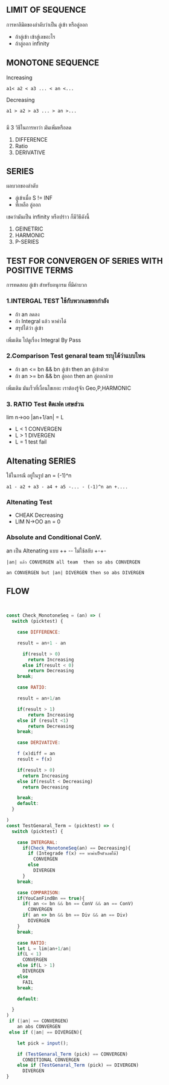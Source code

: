 ## LIMIT OF SEQUENCE
  การหาลิมิตของลำดับว่าเป็น ลู่เข้า หรือลู่ออก

- ถ้าลู่เข้า เข้าสู่เลขอะไร
- ถ้าลู่ออก infinity

## MONOTONE SEQUENCE

Increasing

```
a1< a2 < a3 ... < an <...
```
Decreasing
```
a1 > a2 > a3 ... > an >...


```

มี 3 วิธีในการหาว่า มันเพิ่มหรือลด

1. DIFFERENCE
2. Ratio
3. DERIVATIVE

## SERIES
ผลบวกของลำดับ
  - ลู่เข้าเมื่อ S != INF
  - ที่เหลือ ลู่ออก

เชคว่ามันเป็น infinity หรือปร่าว ก็มีวิธีดังนี้
1. GEINETRIC
2. HARMONIC
3. P-SERIES

## TEST FOR CONVERGEN OF SERIES WITH POSITIVE TERMS
การทดสอบ ลู่เข้า สำหรับอนุกรม ที่มีค่าบวก

### 1.INTERGAL TEST  ใช้กับพวกเลขยกกำลัง
  - ถ้า an ลดลง
  - ถ้า Integral แล้ว หาค่าได้
  - สรุปได้ว่า ลู่เข้า

เพิ่มเติม ไปดูเรื่อง Integral By Pass

### 2.Comparison Test genaral team ระบุได้ว่าแบบไหน
  - ถ้า an <= bn && bn ลู่เข้า then an ลู่เข้าด้วย
  - ถ้า an >= bn && bn ลู่ออก then an ลู่ออกด้วย

เพิ่มเติม มันเร็วที่เงื่อนไขเยอะ เราต้องรู้จัก Geo,P,HARMONIC

### 3. RATIO Test ติดเฟค เศษส่วน
lim n->oo |an+1/an| = L
 - L < 1 CONVERGEN
 - L > 1 DIVERGEN
 - L = 1 test fail

## Altenating SERIES
ใช้ในกรณี อยู่ในรูป
an = (-1)^n
```
a1 - a2 + a3 - a4 + a5 -... - (-1)^n an +....
```
### Altenating Test
  - CHEAK Decreasing
  - LIM N->OO an = 0

### Absolute and Conditional ConV.

an เป็น Altenating แบบ ++ -- ไม่ใช้สลับ +-+-

```
|an| แล้ว CONVERGEN all team  then so abs CONVERGEN
```

```
an CONVERGEN but |an| DIVERGEN then so abs DIVERGEN
```

## FLOW

```javascript


const Check_MonotoneSeq = (an) => (
  switch (picktest) {

    case DIFFERENCE:

    result = an+1 - an

      if(result > 0)
        return Increasing
      else if(result < 0)
        return Decreasing
    break;

    case RATIO:

    result = an+1/an

    if(result > 1)
        return Increasing
    else if (result <1)
        return Decreasing
    break;

    case DERIVATIVE:

    f (x)diff = an
    result = f(x)

    if(result > 0)
      return Increasing
    else if(result < Decreasing)
      return Decreasing

    break;
    default:
  }

)
const TestGenaral_Term = (picktest) => (
  switch (picktest) {

    case INTERGRAL:
      if(Check_MonotoneSeq(an) == Decreasing){
        if (Integrade f(x) == หาค่าเป็ฯตัวเลขได้)
          CONVERGEN
        else
          DIVERGEN
      }
    break;

    case COMPARISON:
    if(YouCanFindBn == true){
      if( an <= bn && bn == ConV && an == ConV)
        CONVERGEN
      if( an => bn && bn == Div && an == Div)
        DIVERGEN
    }
    break;

    case RATIO:
    let L = lim|an+1/an|
    if(L < 1)
      CONVERGEN
    else if(L > 1)
      DIVERGEN
    else
      FAIL
    break;

    default:

  }
)
 if (|an| == CONVERGEN)
    an abs CONVERGEN
 else if (|an| == DIVERGEN){

    let pick = input();

    if (TestGenaral_Term (pick) == CONVERGEN)
      CONDITIONAL CONVERGEN
    else if (TestGenaral_Term (pick) == DIVERGEN)
      DIVERGEN
}
```
